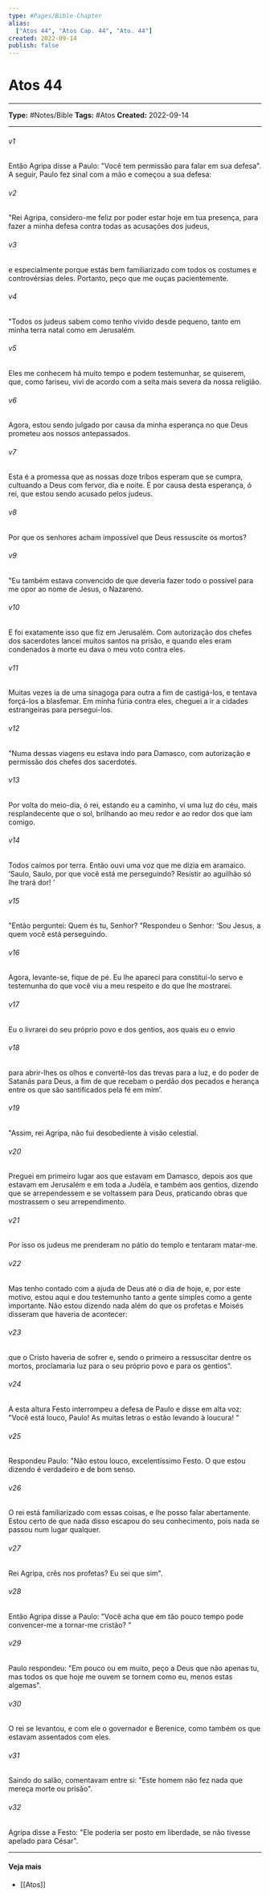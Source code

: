 ```yaml
---
type: #Pages/Bible-Chapter
alias:
  ["Atos 44", "Atos Cap. 44", "Ato. 44"]
created: 2022-09-14
publish: false
---
```


# Atos 44

---

**Type:** #Notes/Bible
**Tags:** #Atos
**Created:** 2022-09-14

---

###### v1
Então Agripa disse a Paulo: "Você tem permissão para falar em sua defesa". A seguir, Paulo fez sinal com a mão e começou a sua defesa:
###### v2
"Rei Agripa, considero-me feliz por poder estar hoje em tua presença, para fazer a minha defesa contra todas as acusações dos judeus,
###### v3
e especialmente porque estás bem familiarizado com todos os costumes e controvérsias deles. Portanto, peço que me ouças pacientemente.
###### v4
"Todos os judeus sabem como tenho vivido desde pequeno, tanto em minha terra natal como em Jerusalém.
###### v5
Eles me conhecem há muito tempo e podem testemunhar, se quiserem, que, como fariseu, vivi de acordo com a seita mais severa da nossa religião.
###### v6
Agora, estou sendo julgado por causa da minha esperança no que Deus prometeu aos nossos antepassados.
###### v7
Esta é a promessa que as nossas doze tribos esperam que se cumpra, cultuando a Deus com fervor, dia e noite. É por causa desta esperança, ó rei, que estou sendo acusado pelos judeus.
###### v8
Por que os senhores acham impossível que Deus ressuscite os mortos?
###### v9
"Eu também estava convencido de que deveria fazer todo o possível para me opor ao nome de Jesus, o Nazareno.
###### v10
E foi exatamente isso que fiz em Jerusalém. Com autorização dos chefes dos sacerdotes lancei muitos santos na prisão, e quando eles eram condenados à morte eu dava o meu voto contra eles.
###### v11
Muitas vezes ia de uma sinagoga para outra a fim de castigá-los, e tentava forçá-los a blasfemar. Em minha fúria contra eles, cheguei a ir a cidades estrangeiras para persegui-los.
###### v12
"Numa dessas viagens eu estava indo para Damasco, com autorização e permissão dos chefes dos sacerdotes.
###### v13
Por volta do meio-dia, ó rei, estando eu a caminho, vi uma luz do céu, mais resplandecente que o sol, brilhando ao meu redor e ao redor dos que iam comigo.
###### v14
Todos caímos por terra. Então ouvi uma voz que me dizia em aramaico. ‘Saulo, Saulo, por que você está me perseguindo? Resistir ao aguilhão só lhe trará dor! ’
###### v15
"Então perguntei: Quem és tu, Senhor? "Respondeu o Senhor: ‘Sou Jesus, a quem você está perseguindo.
###### v16
Agora, levante-se, fique de pé. Eu lhe apareci para constituí-lo servo e testemunha do que você viu a meu respeito e do que lhe mostrarei.
###### v17
Eu o livrarei do seu próprio povo e dos gentios, aos quais eu o envio
###### v18
para abrir-lhes os olhos e convertê-los das trevas para a luz, e do poder de Satanás para Deus, a fim de que recebam o perdão dos pecados e herança entre os que são santificados pela fé em mim’.
###### v19
"Assim, rei Agripa, não fui desobediente à visão celestial.
###### v20
Preguei em primeiro lugar aos que estavam em Damasco, depois aos que estavam em Jerusalém e em toda a Judéia, e também aos gentios, dizendo que se arrependessem e se voltassem para Deus, praticando obras que mostrassem o seu arrependimento.
###### v21
Por isso os judeus me prenderam no pátio do templo e tentaram matar-me.
###### v22
Mas tenho contado com a ajuda de Deus até o dia de hoje, e, por este motivo, estou aqui e dou testemunho tanto a gente simples como a gente importante. Não estou dizendo nada além do que os profetas e Moisés disseram que haveria de acontecer:
###### v23
que o Cristo haveria de sofrer e, sendo o primeiro a ressuscitar dentre os mortos, proclamaria luz para o seu próprio povo e para os gentios".
###### v24
A esta altura Festo interrompeu a defesa de Paulo e disse em alta voz: "Você está louco, Paulo! As muitas letras o estão levando à loucura! "
###### v25
Respondeu Paulo: "Não estou louco, excelentíssimo Festo. O que estou dizendo é verdadeiro e de bom senso.
###### v26
O rei está familiarizado com essas coisas, e lhe posso falar abertamente. Estou certo de que nada disso escapou do seu conhecimento, pois nada se passou num lugar qualquer.
###### v27
Rei Agripa, crês nos profetas? Eu sei que sim".
###### v28
Então Agripa disse a Paulo: "Você acha que em tão pouco tempo pode convencer-me a tornar-me cristão? "
###### v29
Paulo respondeu: "Em pouco ou em muito, peço a Deus que não apenas tu, mas todos os que hoje me ouvem se tornem como eu, menos estas algemas".
###### v30
O rei se levantou, e com ele o governador e Berenice, como também os que estavam assentados com eles.
###### v31
Saindo do salão, comentavam entre si: "Este homem não fez nada que mereça morte ou prisão".
###### v32
Agripa disse a Festo: "Ele poderia ser posto em liberdade, se não tivesse apelado para César".


---

#### Veja mais

- [[Atos]]
